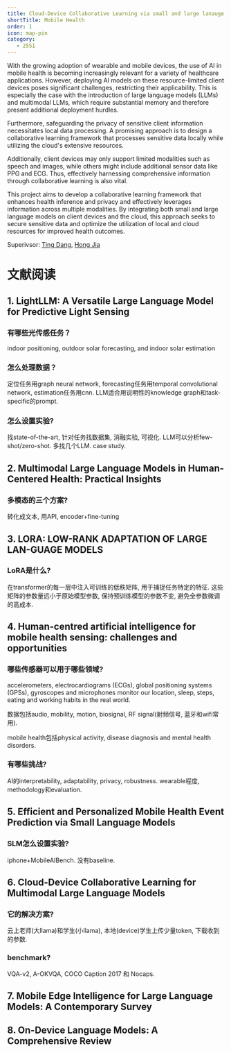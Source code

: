 ```yaml
---
title: Cloud-Device Collaborative Learning via small and large lanauge models for mobile health
shortTitle: Mobile Health
order: 1
icon: map-pin
category:
   - 25S1
---
```


With the growing adoption of wearable and mobile devices, the use of AI in mobile health is becoming increasingly relevant for a variety of healthcare applications. However, deploying AI models on these resource-limited client devices poses significant challenges, restricting their applicability. This is especially the case with the introduction of large language models (LLMs) and multimodal LLMs, which require substantial memory and therefore present additional deployment hurdles.


Furthermore, safeguarding the privacy of sensitive client information necessitates local data processing. A promising approach is to design a collaborative learning framework that processes sensitive data locally while utilizing the cloud's extensive resources. 


Additionally, client devices may only support limited modalities such as speech and images, while others might include additional sensor data like PPG and ECG. Thus, effectively harnessing comprehensive information through collaborative learning is also vital.


This project aims to develop a collaborative learning framework that enhances health inference and privacy and effectively leverages information across multiple modalities. By integrating both small and large language models on client devices and the cloud, this approach seeks to secure sensitive data and optimize the utilization of local and cloud resources for improved health outcomes.

Superivsor: [Ting Dang](https://tingdang90.github.io/), [Hong Jia](https://h-jia.github.io/)

# 文献阅读

## 1. LightLLM: A Versatile Large Language Model for Predictive Light Sensing

### 有哪些光传感任务？

indoor positioning, outdoor solar forecasting, and indoor solar estimation

### 怎么处理数据？

定位任务用graph neural network, forecasting任务用temporal convolutional network, estimation任务用cnn. LLM适合用说明性的knowledge graph和task-specific的prompt.

### 怎么设置实验?

找state-of-the-art, 针对任务找数据集, 消融实验, 可视化. LLM可以分析few-shot/zero-shot. 多找几个LLM. case study.

## 2. Multimodal Large Language Models in Human-Centered Health: Practical Insights

### 多模态的三个方案?

转化成文本, 用API, encoder+fine-tuning

## 3. LORA: LOW-RANK ADAPTATION OF LARGE LAN-GUAGE MODELS

### LoRA是什么?

在transformer的每一层中注入可训练的低秩矩阵, 用于捕捉任务特定的特征. 这些矩阵的参数量远小于原始模型参数, 保持预训练模型的参数不变, 避免全参数微调的高成本.

## 4. Human-centred artificial intelligence for mobile health sensing: challenges and opportunities

### 哪些传感器可以用于哪些领域?

accelerometers, electrocardiograms (ECGs), global
positioning systems (GPSs), gyroscopes and microphones monitor our location, sleep, steps, eating and working habits in the real world.

数据包括audio, mobility, motion, biosignal, RF signal(射频信号, 蓝牙和wifi常用).

mobile health包括physical activity, disease diagnosis and mental health disorders.

### 有哪些挑战?

AI的interpretability, adaptability, privacy, robustness. wearable程度, methodology和evaluation.

## 5. Efficient and Personalized Mobile Health Event Prediction via Small Language Models

### SLM怎么设置实验?

iphone+MobileAIBench. 没有baseline.

## 6. Cloud-Device Collaborative Learning for Multimodal Large Language Models

### 它的解决方案?

云上老师(大llama)和学生(小llama), 本地(device)学生上传少量token, 下载收到的参数.

### benchmark?

VQA-v2, A-OKVQA, COCO Caption 2017 和 Nocaps.

## 7. Mobile Edge Intelligence for Large Language Models: A Contemporary Survey

## 8. On-Device Language Models: A Comprehensive Review